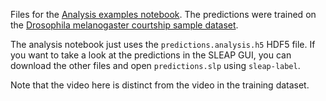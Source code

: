 Files for the [Analysis examples notebook](https://github.com/talmolab/sleap/blob/main/docs/notebooks/Analysis_examples.ipynb). The predictions were trained on the [Drosophila melanogaster courtship sample dataset](https://github.com/talmolab/sleap-datasets).

The analysis notebook just uses the `predictions.analysis.h5` HDF5 file. If you want to take a look at the predictions in the SLEAP GUI, you can download the other files and open `predictions.slp` using `sleap-label`.

Note that the video here is distinct from the video in the training dataset.

